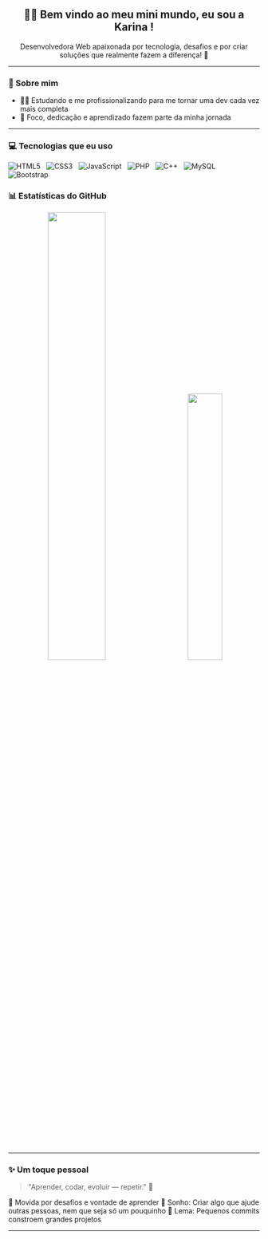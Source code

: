 <h2 align="center">👩‍💻 Bem vindo ao meu mini mundo, eu sou a Karina !</h2>

<p align="center">
Desenvolvedora Web apaixonada por tecnologia, desafios e por criar soluções que realmente fazem a diferença! 🚀  
</p>

---

### 🌟 Sobre mim
- 👩‍🎓 Estudando e me profissionalizando para me tornar uma dev cada vez mais completa
- 🎯 Foco, dedicação e aprendizado fazem parte da minha jornada

---

### 💻 Tecnologias que eu uso

![HTML5](https://img.shields.io/badge/-HTML5-E34F26?style=flat&logo=html5&logoColor=white) &nbsp;
![CSS3](https://img.shields.io/badge/-CSS3-1572B6?style=flat&logo=css3&logoColor=white) &nbsp;
![JavaScript](https://img.shields.io/badge/-TypeScript-3178C6?style=flat&logo=typescript&logoColor=white) &nbsp;
![PHP](https://img.shields.io/badge/-Angular-DD0031?style=flat&logo=angular&logoColor=white) &nbsp;
![C++](https://img.shields.io/badge/-CSharp-239120?style=flat&logo=c-sharp&logoColor=white) &nbsp;
![MySQL](https://img.shields.io/badge/-MySQL-4479A1?style=flat&logo=mysql&logoColor=white) &nbsp;
![Bootstrap](https://img.shields.io/badge/-MySQL-4479A1?style=flat&logo=mysql&logoColor=white) &nbsp;


### 📊 Estatísticas do GitHub

<p align="center">
  <img src="https://github-readme-stats.vercel.app/api?username=KaSantos0100&show_icons=true&theme=radical" width="48%" /> &nbsp; &nbsp; &nbsp; &nbsp; &nbsp;
  <img src="https://github-readme-stats.vercel.app/api/top-langs/?username=KaSantos010&layout=compact&theme=radical" width="37%"/>
</p>

---

### ✨ Um toque pessoal

> "Aprender, codar, evoluir — repetir." 🔄

🌟 Movida por desafios e vontade de aprender
💜 Sonho: Criar algo que ajude outras pessoas, nem que seja só um pouquinho 
🎯 Lema: Pequenos commits constroem grandes projetos

---



